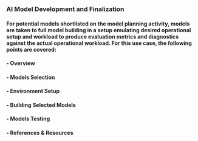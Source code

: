 ### AI Model Development and Finalization
#### For potential models shortlisted on the model planning activity, models are taken to full model building in a setup emulating desired operational setup and workload to produce evaluation metrics and diagnostics against the actual operational workload. For this use case, the following points are covered:
#### - Overview
#### - Models Selection
#### - Environment Setup
#### - Building Selected Models
#### - Models Testing
#### - References & Resources


